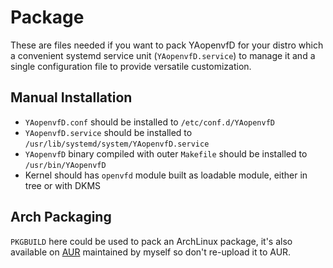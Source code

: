 # Package
These are files needed if you want to pack YAopenvfD for your distro which a convenient systemd service unit (`YAopenvfD.service`) to manage it and a single configuration file to provide versatile customization.
## Manual Installation
 - `YAopenvfD.conf` should be installed to `/etc/conf.d/YAopenvfD`
 - `YAopenvfD.service` should be installed to `/usr/lib/systemd/system/YAopenvfD.service`
 - `YAopenvfD` binary compiled with outer `Makefile` should be installed to `/usr/bin/YAopenvfD`
 - Kernel should has `openvfd` module built as loadable module, either in tree or with DKMS

## Arch Packaging
`PKGBUILD` here could be used to pack an ArchLinux package, it's also available on [AUR](https://aur.archlinux.org/packages/yaopenvfd) maintained by myself so don't re-upload it to AUR.
